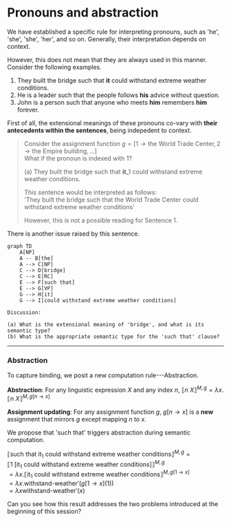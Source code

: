 # Pronouns and abstraction 

We have established a specific rule for interpreting pronouns, such as 'he', 'she', 'she', 'her', and so on. Generally, their interpretation depends on context. 

However, this does not mean that they are always used in this manner. Consider the following examples.  

1. They built the bridge such that **it** could withstand extreme weather conditions.
2. He is a leader such that the people follows **his** advice without question.
3. John is a person such that anyone who meets **him** remembers **him** forever.

First of all, the extensional meanings of these pronouns co-vary with **their antecedents within the sentences**, being indepedent to context. 

> Consider the assignment function $g = [1 \rightarrow \text{the World Trade Center}, 2 \rightarrow \text{the Empire building}, ...]$ <br>
> What if the pronoun is indexed with 1? <br>
>
> (a) They built the bridge such that **it**_1 could withstand extreme weather conditions. <br>
>
> This sentence would be interpreted as follows: <br>
> 'They built the bridge such that the World Trade Center could withstand extreme weather conditions' <br>
> 
> However, this is not a possible reading for Sentence 1. 

There is another issue raised by this sentence.  

```mermaid
graph TD
    A[NP]
    A -- B[the]
    A --> C[NP]
    C --> D[bridge]
    C --> E[RC]
    E --> F[such that]
    E --> G[VP]
    G --> H[it]
    G --> I[could withstand extreme weather conditions]
``` 

```
Discussion:  

(a) What is the extensional meaning of 'bridge', and what is its semantic type?
(b) What is the appropriate semantic type for the 'such that' clause?

```
--- 
### Abstraction

To capture binding, we posit a new computation rule---Abstraction. 

**Abstraction**: For any linguistic expression $X$ and any index $n$, $⟦n\ X⟧^{M,g} = \lambda x.⟦n\ X⟧^{M,g[n \rightarrow x]}$

**Assignment updating**: For any assignment function $g$, $g[n \rightarrow x]$ is a **new** assignment that mirrors $g$ except mapping $n$ to $x$.  

We propose that 'such that' triggers abstraction during semantic computation. 

$⟦\text{such that}\ \text{it}_1\ \text{could withstand extreme weather conditions}⟧^{M,g} = ⟦1\ [\text{it}_1\ \text{could withstand extreme weather conditions}]⟧^{M,g}$ <br>
$= \lambda x. ⟦\text{it}_1\ \text{could withstand extreme weather conditions}⟧^{M,g[1 \rightarrow x]}$ <br>
$= \lambda x. \text{withstand-weather}'(g[1 \rightarrow x] (1))$ <br>
$= \lambda x \text{withstand-weather}'(x)$

Can you see how this result addresses the two problems introduced at the beginning of this session?
